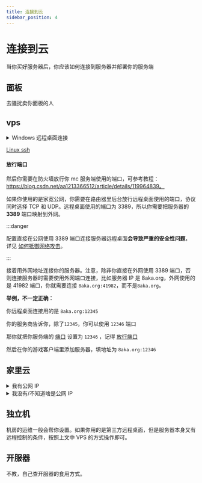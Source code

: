 ```yaml
---
title: 连接到云
sidebar_position: 4
---
```


# 连接到云

当你买好服务器后，你应该如何连接到服务器并部署你的服务端

## 面板

去骚扰卖你面板的人

## vps

<details>
  <summary>Windows 远程桌面连接</summary>

### Windows

按下 `win 键` + `R 键`

![](_images/连接服务器/1.png)

在弹出的窗口中输入 `mstsc`

把卖你 vps 的人给你的信息照着填进去就可以连接到你的 vps 了。

你也可以在 vps 安装 [ToDesk](https://www.todesk.com/download.html) 或 [向日葵远程控制](https://sunlogin.oray.com/) 等软件

#### 映射驱动器

可以在 vps 中点击 `此电脑` 看到本地的 **驱动器**(c 盘 d 盘的，这下听懂了吧)

方便你传输文件

或者，你也可以 `Ctrl c` + `Ctrl v` 来传文件

![](_images/连接服务器/2.png)

![](_images/连接服务器/3.png)

### MacOS 和手机

在 iOS 和 macOS 上，需要在 App Store 登录海外的 Apple ID，然后搜索 Microsoft Remote Desktop，就可以找到这个应用。
在安卓手机上需要在 Google play 上搜索 Microsoft Remote Desktop 就可以找到这个应用，如果手机无法使用 Google play，也可以在网上搜索安装包下载。
打开应用后，点击加号，点击 **Add PC** ，选择或输入那台电脑上的那串代码，然后点击添加或保存。随后点击或双击添加的那台电脑，然后输入帐号和密码，就可以连接到那台电脑。

</details>

[Linux ssh](/advance/Linux/Connect-to-server)

#### 放行端口

然后你需要在防火墙放行你 mc 服务端使用的端口，可参考教程：https://blog.csdn.net/aa1213366512/article/details/119964839。

如果你使用的是家宽公网，你需要在路由器里后台放行远程桌面使用的端口，协议同时选择 TCP 和 UDP。远程桌面使用的端口为 3389，所以你需要把服务器的 **3389** 端口映射到外网。

:::danger

配置直接在公网使用 3389 端口连接服务器远程桌面**会导致严重的安全性问题**，详见 [如何抵御网络攻击](../maintenance/how-to-defend-against-cyber-attacks.md)。

:::

接着用外网地址连接你的服务器。注意，除非你直接在外网使用 3389 端口，否则连接服务器时需要使用外网端口连接，比如服务器 IP 是 8aka.org，外网使用的是 41982 端口，你就需要连接 `8aka.org:41982`，而不是`8aka.org`。

**举例，不一定正确：**

你远程桌面连接用的是 `8aka.org:12345`

你的服务商告诉你，除了`12345`，你可以使用 `12346` 端口

那你就把你服务端的 [端口](/Java/start/connect-to-server#端口) 设置为 `12346` ，记得 [放行端口](#放行端口)

然后在你的游戏客户端里添加服务器，填地址为 `8aka.org:12346`

## 家里云

<details>
  <summary>我有公网 IP</summary>

按照上文 VPS 的方式打开电脑的远程桌面或 SSH 服务即可。**如果要公网访问，记得在路由器里配置端口映射，把电脑的远程控制端口开放到公网**

</details>

<details>
  <summary>我没有/不知道啥是公网 IP</summary>

[申请公网 ip](apply-for-public-ip-address.md)

如果申请不到，那么为了在没有公网 IP 的情况下连接到你的内外机器，你需要 **内网穿透 (Frp)**

[内网穿透](intranet-penetration.md)

[搭建内网穿透 (Frp)](/advance/frp)

</details>

## 独立机

机房的运维一般会帮你设置。如果你用的是第三方远程桌面，但是服务器本身又有远程控制的条件，按照上文中 VPS 的方式操作即可。

## 开服器

不教，自己查开服器的食用方式。
